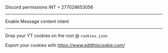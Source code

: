Discord permissions INT = 277028653056

---

Enable Message content intent

---

Drop your YT cookies on the root @ `cookies.json`

Export your cookies with https://www.editthiscookie.com/